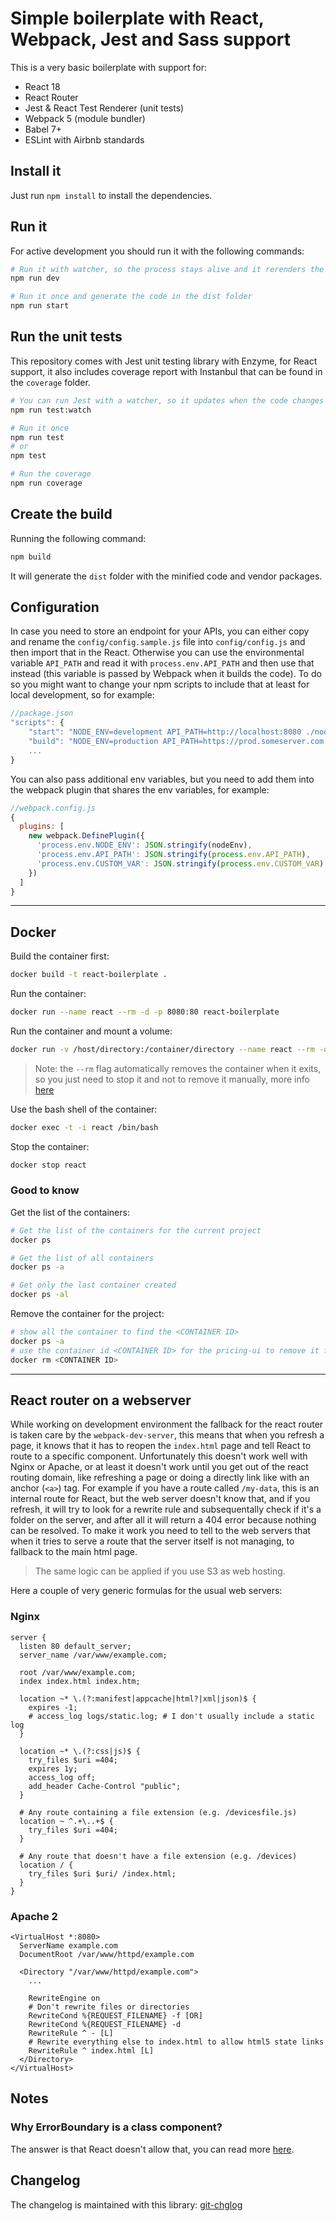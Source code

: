 # Simple boilerplate with React, Webpack, Jest and Sass support

This is a very basic boilerplate with support for:

* React 18
* React Router
* Jest & React Test Renderer (unit tests)
* Webpack 5 (module bundler)
* Babel 7+
* ESLint with Airbnb standards

## Install it

Just run `npm install` to install the dependencies.

## Run it

For active development you should run it with the following commands:

```bash
# Run it with watcher, so the process stays alive and it rerenders the page every time you apply a change to the code
npm run dev

# Run it once and generate the code in the dist folder
npm run start
```

## Run the unit tests

This repository comes with Jest unit testing library with Enzyme, for React support, it also includes coverage report with Instanbul that can be found in the `coverage` folder.

```bash
# You can run Jest with a watcher, so it updates when the code changes
npm run test:watch

# Run it once
npm run test 
# or 
npm test

# Run the coverage
npm run coverage
```

## Create the build

Running the following command:

```bash
npm build
```

It will generate the `dist` folder with the minified code and vendor packages.

## Configuration

In case you need to store an endpoint for your APIs, you can either copy and rename the `config/config.sample.js` file into `config/config.js` and then import that in the React. Otherwise you can use the environmental variable `API_PATH` and read it with `process.env.API_PATH` and then use that instead (this variable is passed by Webpack when it builds the code). To do so you might want to change your npm scripts to include that at least for local development, so for example:

```javascript
//package.json
"scripts": {
    "start": "NODE_ENV=development API_PATH=http://localhost:8080 ./node_modules/webpack/bin/webpack.js --mode development",
    "build": "NODE_ENV=production API_PATH=https://prod.someserver.com ./node_modules/webpack/bin/webpack.js --mode production",
    ...
}

```

You can also pass additional env variables, but you need to add them into the webpack plugin that shares the env variables, for example:

```javascript
//webpack.config.js
{
  plugins: [
    new webpack.DefinePlugin({
      'process.env.NODE_ENV': JSON.stringify(nodeEnv),
      'process.env.API_PATH': JSON.stringify(process.env.API_PATH),
      'process.env.CUSTOM_VAR': JSON.stringify(process.env.CUSTOM_VAR)
    })
  ]
}
```

---

## Docker

Build the container first:

```bash
docker build -t react-boilerplate .
```

Run the container:

```bash
docker run --name react --rm -d -p 8080:80 react-boilerplate
```

Run the container and mount a volume:

```bash
docker run -v /host/directory:/container/directory --name react --rm -d -p 8080:80 react-boilerplate
```

> Note: the `--rm` flag automatically removes the container when it exits, so you just need to stop it and not to remove it manually, more info [here](https://docs.docker.com/engine/reference/run/#clean-up---rm)

Use the bash shell of the container:

```bash
docker exec -t -i react /bin/bash
```

Stop the container:

```bash
docker stop react
```

### Good to know

Get the list of the containers:

```bash
# Get the list of the containers for the current project
docker ps

# Get the list of all containers
docker ps -a

# Get only the last container created
docker ps -al
```

Remove the container for the project:

```bash
# show all the container to find the <CONTAINER ID>
docker ps -a
# use the container id <CONTAINER ID> for the pricing-ui to remove it from the active containers
docker rm <CONTAINER ID>
```

---

## React router on a webserver

While working on development environment the fallback for the react router is taken care by the `webpack-dev-server`, this means that when you refresh a page, it knows that it has to reopen the `index.html` page and tell React to route to a specific component.
Unfortunately this doesn't work well with Nginx or Apache, or at least it doesn't work until you get out of the react routing domain, like refreshing a page or doing a directly link like with an anchor (`<a>`) tag.
For example if you have a route called `/my-data`, this is an internal route for React, but the web server doesn't know that, and if you refresh, it will try to look for a rewrite rule and subsequentally check if it's a folder on the server, and after all it will return a 404 error because nothing can be resolved.
To make it work you need to tell to the web servers that when it tries to serve a route that the server itself is not managing, to fallback to the main html page.

> The same logic can be applied if you use S3 as web hosting.

Here a couple of very generic formulas for the usual web servers:

### Nginx

```
server {
  listen 80 default_server;
  server_name /var/www/example.com;

  root /var/www/example.com;
  index index.html index.htm;

  location ~* \.(?:manifest|appcache|html?|xml|json)$ {
    expires -1;
    # access_log logs/static.log; # I don't usually include a static log
  }

  location ~* \.(?:css|js)$ {
    try_files $uri =404;
    expires 1y;
    access_log off;
    add_header Cache-Control "public";
  }

  # Any route containing a file extension (e.g. /devicesfile.js)
  location ~ ^.+\..+$ {
    try_files $uri =404;
  }

  # Any route that doesn't have a file extension (e.g. /devices)
  location / {
    try_files $uri $uri/ /index.html;
  }
}
```

### Apache 2

```
<VirtualHost *:8080>
  ServerName example.com
  DocumentRoot /var/www/httpd/example.com

  <Directory "/var/www/httpd/example.com">
    ...

    RewriteEngine on
    # Don't rewrite files or directories
    RewriteCond %{REQUEST_FILENAME} -f [OR]
    RewriteCond %{REQUEST_FILENAME} -d
    RewriteRule ^ - [L]
    # Rewrite everything else to index.html to allow html5 state links
    RewriteRule ^ index.html [L]
  </Directory>
</VirtualHost>
```

## Notes

### Why ErrorBoundary is a class component?

The answer is that React doesn't allow that, you can read more [here](https://stackoverflow.com/questions/48482619/how-can-i-make-use-of-error-boundaries-in-functional-react-components).

## Changelog

The changelog is maintained with this library: [git-chglog](https://github.com/git-chglog/git-chglog)